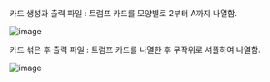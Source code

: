 
카드 생성과 출력 파일 : 트럼프 카드를 모양별로 2부터 A까지 나열함.

![image](https://github.com/user-attachments/assets/ad2cc2f8-b857-423e-823e-2549e9e6fed0)

카드 섞은 후 출력 파일 : 트럼프 카드를 나열한 후 무작위로 셔플하여 나열함.

![image](https://github.com/user-attachments/assets/3c164c23-252b-4752-897a-3681e6682bab)































